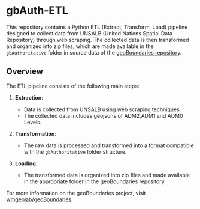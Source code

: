 # gbAuth-ETL

This repository contains a Python ETL (Extract, Transform, Load) pipeline designed to collect data from UNSALB (United Nations Spatial Data Repository) through web scraping. The collected data is then transformed and organized into zip files, which are made available in the `gbAuthoritative` folder in source data of the [geoBoundaries repository](https://github.com/wmgeolab/geoBoundaries).

## Overview

The ETL pipeline consists of the following main steps:

1. **Extraction**:
   - Data is collected from UNSALB using web scraping techniques.
   - The collected data includes geojsons of ADM2,ADM1 and ADM0 Levels.

2. **Transformation**:
   - The raw data is processed and transformed into a format compatible with the `gbAuthoritative` folder structure.

3. **Loading**:
   - The transformed data is organized into zip files and made available in the appropriate folder in the geoBoundaries repository.
 


For more information on the geoBoundaries project, visit [wmgeolab/geoBoundaries](https://github.com/wmgeolab/geoBoundaries).
